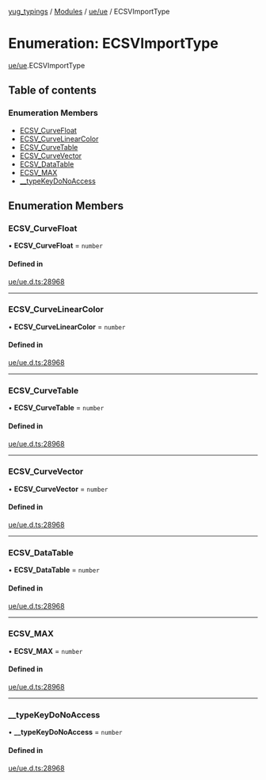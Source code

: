 [yug_typings](../README.md) / [Modules](../modules.md) / [ue/ue](../modules/ue_ue.md) / ECSVImportType

# Enumeration: ECSVImportType

[ue/ue](../modules/ue_ue.md).ECSVImportType

## Table of contents

### Enumeration Members

- [ECSV\_CurveFloat](ue_ue.ECSVImportType.md#ecsv_curvefloat)
- [ECSV\_CurveLinearColor](ue_ue.ECSVImportType.md#ecsv_curvelinearcolor)
- [ECSV\_CurveTable](ue_ue.ECSVImportType.md#ecsv_curvetable)
- [ECSV\_CurveVector](ue_ue.ECSVImportType.md#ecsv_curvevector)
- [ECSV\_DataTable](ue_ue.ECSVImportType.md#ecsv_datatable)
- [ECSV\_MAX](ue_ue.ECSVImportType.md#ecsv_max)
- [\_\_typeKeyDoNoAccess](ue_ue.ECSVImportType.md#__typekeydonoaccess)

## Enumeration Members

### ECSV\_CurveFloat

• **ECSV\_CurveFloat** = `number`

#### Defined in

[ue/ue.d.ts:28968](https://github.com/YugMetaverse/yug_typings/blob/25cad34/ue/ue.d.ts#L28968)

___

### ECSV\_CurveLinearColor

• **ECSV\_CurveLinearColor** = `number`

#### Defined in

[ue/ue.d.ts:28968](https://github.com/YugMetaverse/yug_typings/blob/25cad34/ue/ue.d.ts#L28968)

___

### ECSV\_CurveTable

• **ECSV\_CurveTable** = `number`

#### Defined in

[ue/ue.d.ts:28968](https://github.com/YugMetaverse/yug_typings/blob/25cad34/ue/ue.d.ts#L28968)

___

### ECSV\_CurveVector

• **ECSV\_CurveVector** = `number`

#### Defined in

[ue/ue.d.ts:28968](https://github.com/YugMetaverse/yug_typings/blob/25cad34/ue/ue.d.ts#L28968)

___

### ECSV\_DataTable

• **ECSV\_DataTable** = `number`

#### Defined in

[ue/ue.d.ts:28968](https://github.com/YugMetaverse/yug_typings/blob/25cad34/ue/ue.d.ts#L28968)

___

### ECSV\_MAX

• **ECSV\_MAX** = `number`

#### Defined in

[ue/ue.d.ts:28968](https://github.com/YugMetaverse/yug_typings/blob/25cad34/ue/ue.d.ts#L28968)

___

### \_\_typeKeyDoNoAccess

• **\_\_typeKeyDoNoAccess** = `number`

#### Defined in

[ue/ue.d.ts:28968](https://github.com/YugMetaverse/yug_typings/blob/25cad34/ue/ue.d.ts#L28968)
